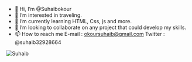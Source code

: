 - 👋 Hi, I’m @Suhaibokour
- 👀 I’m interested in traveling.
- 🌱 I’m currently learning HTML, Css, js and more.
- 💞️ I’m looking to collaborate on any project that could develop my skills.
- 📫 How to reach me E-mail : okoursuhaib@gmail.com Twitter : @suhaib32928664

![Suhaib](https://scontent.famm9-1.fna.fbcdn.net/v/t1.6435-9/187916480_10221977653962978_5703318462255012150_n.jpg?_nc_cat=109&ccb=1-3&_nc_sid=09cbfe&_nc_eui2=AeEwqanWhEb_ptjflNzgPfLJP4JQEYYA500_glARhgDnTU2LCgdV0Gzoa2o1JGPy-eQ&_nc_ohc=7TANhyIhpnQAX8mPOlw&_nc_ht=scontent.famm9-1.fna&oh=e341ee18c2907861f8653541dc751ee5&oe=60CC30DB)

<!---
Suhaibokour/Suhaibokour is a ✨ special ✨ repository because its `README.md` (this file) appears on your GitHub profile.
You can click the Preview link to take a look at your changes.
--->
